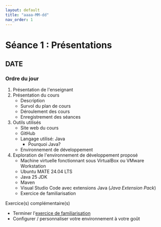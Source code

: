 ```yaml
---
layout: default
title: "aaaa-MM-dd"
nav_order: 1
---
```

# Séance 1 : Présentations

## DATE

### Ordre du jour

1. Présentation de l'enseignant
2. Présentation du cours
   * Description
   * Survol du plan de cours
   * Déroulement des cours
   * Enregistrement des séances
3. Outils utilisés
   * Site web du cours
   * GitHub
   * Langage utilisé: Java
     * Pourquoi Java?
   * Environnement de développement
4. Exploration de l'environnement de développement proposé
   * Machine virtuelle fonctionnant sous VirtualBox ou VMware Workstation
   * Ubuntu MATE 24.04 LTS
   * Java 25 JDK
   * Maven
   * Visual Studio Code avec extensions Java (*Java Extension Pack*)
   * Exercice de familiarisation

Exercice(s) complémentaire(s)

* Terminer l'[exercice de familiarisation](/exercices/familiarisation-vscode-java)
* Configurer / personnaliser votre environnement à votre goût
